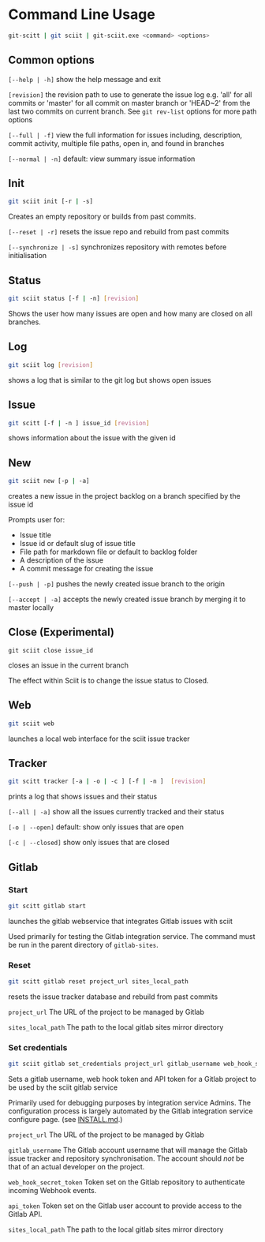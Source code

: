 # Command Line Usage

```bash
git-scitt | git sciit | git-sciit.exe <command> <options>
```

## Common options

`[--help | -h]`  show the help message and exit

`[revision]` the revision path to use to generate the issue log e.g. 'all' for all commits or 'master' for all commit on
master branch or 'HEAD~2' from the last two commits on current branch. See `git rev-list` options for more path options

`[--full | -f]` view the full  information for issues including, description, commit activity, multiple file paths, 
open in, and found in branches

`[--normal | -n]` default: view summary issue information


## Init

```bash
git sciit init [-r | -s]
```

Creates an empty repository or builds from past commits.

`[--reset | -r]` resets the issue repo and rebuild from past commits

`[--synchronize | -s]` synchronizes repository with remotes before initialisation


## Status

```bash
git sciit status [-f | -n] [revision]
```

Shows the user how many issues are open and how many are closed on all branches.


## Log

```bash
git sciit log [revision]
```

shows a log that is similar to the git log but shows open issues


## Issue

```bash
git scitt [-f | -n ] issue_id [revision]
```

shows information about the issue with the given id


## New

```bash
git sciit new [-p | -a]
```

creates a new issue in the project backlog on a branch specified by the issue id

Prompts user for:

 * Issue title
 * Issue id or default slug of issue title
 * File path for markdown file or default to backlog folder
 * A description of the issue
 * A commit message for creating the issue

`[--push | -p]` pushes the newly created issue branch to the origin

`[--accept | -a]` accepts the newly created issue branch by merging it to master locally


## Close (Experimental)

```git sciit close 
git sciit close issue_id
```

closes an issue in the current branch
  
The effect within Sciit is to change the issue status to Closed.


## Web

```bash
git sciit web
```

launches a local web interface for the sciit issue tracker


## Tracker

```bash
git scitt tracker [-a | -o | -c ] [-f | -n ]  [revision]
```

prints a log that shows issues and their status

`[--all | -a]` show all the issues currently tracked and their status

`[-o | --open]`  default: show only issues that are open

`[-c | --closed]`  show only issues that are closed


## Gitlab

### Start

```bash
git scitt gitlab start 

```

launches the gitlab webservice that integrates Gitlab issues with sciit

Used primarily for testing the Gitlab integration service.  The command must be run in the parent directory of 
`gitlab-sites`. 


### Reset

```bash
git scitt gitlab reset project_url sites_local_path
```

resets the issue tracker database and rebuild from past commits

`project_url` The URL of the project to be managed by Gitlab

`sites_local_path` The path to the local gitlab sites mirror directory


### Set credentials

```bash
git sciit gitlab set_credentials project_url gitlab_username web_hook_secret_token api_token sites_local_path
```

Sets a gitlab username, web hook token and API token for a Gitlab project to be  used by the sciit gitlab service

Primarily used for debugging purposes by integration service Admins.  The configuration process is largely automated
by the Gitlab integration service configure page. (see [INSTALL.md](./INSTALL.md).)

`project_url` The URL of the project to be managed by Gitlab

`gitlab_username` The Gitlab account username that will manage the Gitlab issue tracker and repository
  synchronisation.  The account should *not* be that of an actual developer on the project.

`web_hook_secret_token` Token set on the Gitlab repository to authenticate incoming Webhook events.

`api_token` Token set on the Gitlab user account to provide access to the Gitlab API.

`sites_local_path` The path to the local gitlab sites mirror directory

